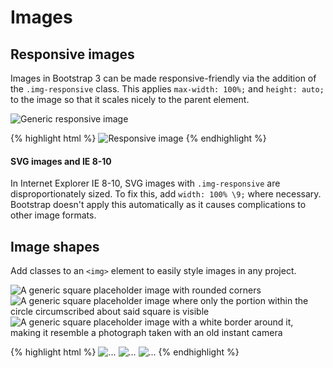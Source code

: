 <a id="images"></a>

# Images

## Responsive images

Images in Bootstrap 3 can be made responsive-friendly via the addition of the `.img-responsive` class. This applies `max-width: 100%;` and `height: auto;` to the image so that it scales nicely to the parent element.

<div class="bs-example">
  <img data-src="holder.js/1000x200" class="img-responsive" alt="Generic responsive image">
</div>

{% highlight html %}
<img src="..." class="img-responsive" alt="Responsive image">
{% endhighlight %}

<div class="bs-callout bs-callout-warning">
  <h4>SVG images and IE 8-10</h4>
  <p>In Internet Explorer IE 8-10, SVG images with <code>.img-responsive</code> are disproportionately sized. To fix this, add <code>width: 100% \9;</code> where necessary. Bootstrap doesn't apply this automatically as it causes complications to other image formats.</p>
</div>



<a id="images-shapes"></a>

## Image shapes

Add classes to an `<img>` element to easily style images in any project.

<div class="bs-example bs-example-images">
  <img data-src="holder.js/140x140" class="img-rounded" alt="A generic square placeholder image with rounded corners">
  <img data-src="holder.js/140x140" class="img-circle" alt="A generic square placeholder image where only the portion within the circle circumscribed about said square is visible">
  <img data-src="holder.js/140x140" class="img-thumbnail" alt="A generic square placeholder image with a white border around it, making it resemble a photograph taken with an old instant camera">
</div>

{% highlight html %}
<img src="..." alt="..." class="img-rounded">
<img src="..." alt="..." class="img-circle">
<img src="..." alt="..." class="img-thumbnail">
{% endhighlight %}
